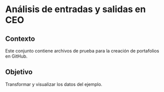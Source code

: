 # Análisis de entradas y salidas en CEO

## Contexto
Este conjunto contiene archivos de prueba para la creación de portafolios en GitHub.

## Objetivo
Transformar y visualizar los datos del ejemplo.
